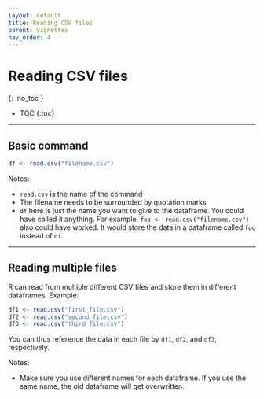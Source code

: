 ```yaml
---
layout: default
title: Reading CSV files
parent: Vignettes
nav_order: 4
---
```


# Reading CSV files
{: .no_toc }

- TOC
{:toc}

---

## Basic command

```r
df <- read.csv("filename.csv")
```

Notes:
- `read.csv` is the name of the command
- The filename needs to be surrounded by quotation marks
- `df` here is just the name you want to give to the dataframe. You could have called it anything. For example, `foo <- read.csv("filename.csv")` also could have worked. It would store the data in a dataframe called `foo` instead of `df`.

---

## Reading multiple files

R can read from multiple different CSV files and store them in different dataframes. Example:

```r
df1 <- read.csv("first_file.csv")
df2 <- read.csv("second_file.csv")
df3 <- read.csv("third_file.csv")
```

You can thus reference the data in each file by `df1`, `df2`, and `df3`, respectively.

Notes:
- Make sure you use different names for each dataframe. If you use the same name, the old dataframe will get overwritten.

